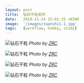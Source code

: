 ```yaml
---
layout: post
title:  钻石干粒系列
date:   2019-11-14 15:01:35 +0300
image:  '/images/zuanshi1-1.jpg'
tags:   [workflow, hobby, study]
---
```


![钻石干粒]({{site.baseurl}}/images/zuanshi10-1.jpg)
*Photo by [ZRC]()*

![钻石干粒]({{site.baseurl}}/images/zuanshi13-1.jpg)
*Photo by [ZRC]()*

![钻石干粒]({{site.baseurl}}/images/zuanshi4-1.jpg)
*Photo by [ZRC]()*

![钻石干粒]({{site.baseurl}}/images/zuanshi7-1.jpg)
*Photo by [ZRC]()*


